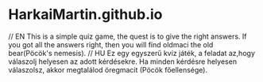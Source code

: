 # HarkaiMartin.github.io
// EN
This is a simple quiz game, the quest is to give the right answers.
If you got all the answers right, then you will find oldmaci the old bear(Pöcök's nemesis).
// HU
Ez egy egyszerű kvíz játék, a feladat az,hogy válaszolj helyesen az adott kérdésekre.
Ha minden kérdésre helyesen válaszolsz, akkor megtalálod öregmacit (Pöcök főellensége).
